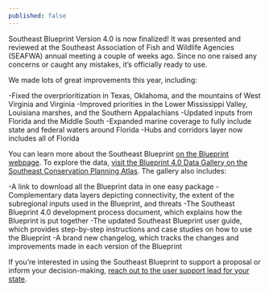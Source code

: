 ```yaml
---
published: false
---
```

Southeast Blueprint Version 4.0 is now finalized! It was presented and reviewed at the Southeast Association of Fish and Wildlife Agencies (SEAFWA) annual meeting a couple of weeks ago. Since no one raised any concerns or caught any mistakes, it’s officially ready to use.

We made lots of great improvements this year, including:

-Fixed the overprioritization in Texas, Oklahoma, and the mountains of West Virginia and Virginia
-Improved priorities in the Lower Mississippi Valley, Louisiana marshes, and the Southern Appalachians
-Updated inputs from Florida and the Middle South
-Expanded marine coverage to fully include state and federal waters around Florida
-Hubs and corridors layer now includes all of Florida

You can learn more about the Southeast Blueprint [on the Blueprint webpage](../blueprint). To explore the data, [visit the Blueprint 4.0 Data Gallery on the Southeast Conservation Planning Atlas](https://seregion.databasin.org/galleries/5ada9ba2aefe4151aefba9aa877b2664). The gallery also includes:

-A link to download all the Blueprint data in one easy package
-Complementary data layers depicting connectivity, the extent of the subregional inputs used in the Blueprint, and threats
-The Southeast Blueprint 4.0 development process document, which explains how the Blueprint is put together
-The updated Southeast Blueprint user guide, which provides step-by-step instructions and case studies on how to use the Blueprint
-A brand new changelog, which tracks the changes and improvements made in each version of the Blueprint

If you’re interested in using the Southeast Blueprint to support a proposal or inform your decision-making, [reach out to the user support lead for your state](../contact).